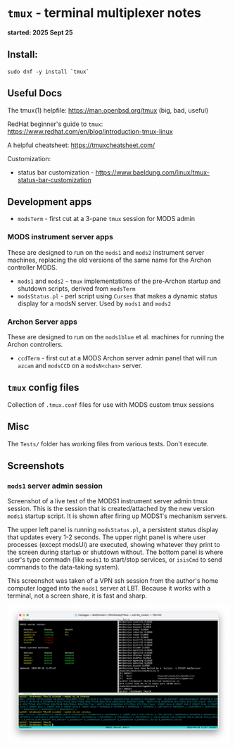 # `tmux` - terminal multiplexer notes

<b>started: 2025 Sept 25</b>

## Install:
```
sudo dnf -y install `tmux` 
```

## Useful Docs

The tmux(1) helpfile: https://man.openbsd.org/tmux (big, bad, useful)

RedHat beginner's guide to `tmux`: https://www.redhat.com/en/blog/introduction-tmux-linux

A helpful cheatsheet: https://tmuxcheatsheet.com/

Customization: 
 * status bar customization - https://www.baeldung.com/linux/tmux-status-bar-customization

## Development apps

 * `modsTerm` - first cut at a 3-pane `tmux` session for MODS admin

### MODS instrument server apps

These are designed to run on the `mods1` and `mods2` instrument server machines, replacing the old
versions of the same name for the Archon controller MODS.

 * `mods1` and `mods2` - `tmux` implementations of the pre-Archon startup and shutdown scripts, derived from `modsTerm`
 * `modsStatus.pl` - perl script using `Curses` that makes a dynamic status display for a modsN server.  Used by `mods1` and `mods2`

### Archon Server apps

These are designed to run on the `mods1blue` et al. machines for running the Archon controllers.

 * `ccdTerm` - first cut at a MODS Archon server admin panel that will run `azcam` and `modsCCD` on a `modsN<chan>` server.

## `tmux` config files

Collection of `.tmux.conf` files for use with MODS custom tmux sessions

## Misc

The `Tests/` folder has working files from various tests.  Don't execute.

## Screenshots

### `mods1` server admin session

Screenshot of a live test of the MODS1 instrument server admin tmux session.  This is the session that is created/attached
by the new version `mods1` startup script.  It is shown after firing up MODS1's mechanism servers.  

The upper left panel is running `modsStatus.pl`, a persistent status display that updates every 1-2 seconds.  The upper right panel is where
user processes (except modsUI) are executed, showing whatever they print to the screen during startup or shutdown without.  The bottom panel
is where user's type commadn (like `mods1` to start/stop services, or `isisCmd` to send commands to the data-taking system).

This screenshot was taken of a VPN ssh session from the author's home computer logged into the `mods1` server at LBT.  Because it works
with a terminal, not a screen share, it is fast and sharp.

![mods1 server admin tmux session live test with MODS1 on 2025 Sept 28](mods1_serverAdmin_2025Sept28.png)

